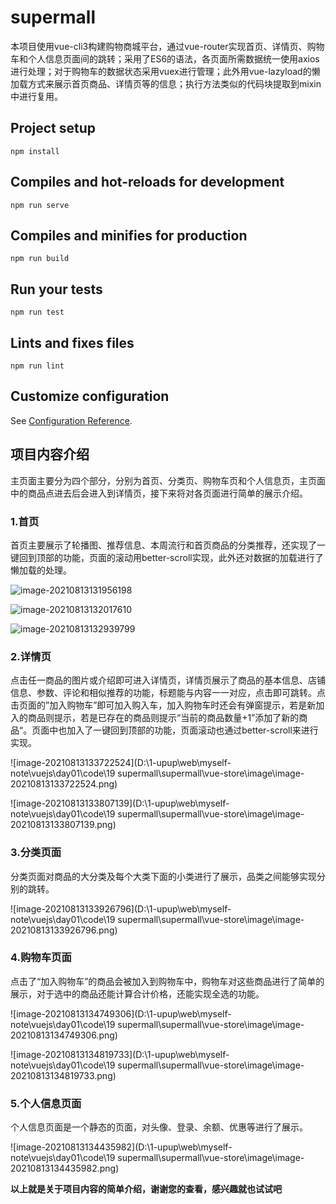 # supermall
  本项目使用vue-cli3构建购物商城平台，通过vue-router实现首页、详情页、购物车和个人信息页面间的跳转；采用了ES6的语法，各页面所需数据统一使用axios进行处理；对于购物车的数据状态采用vuex进行管理；此外用vue-lazyload的懒加载方式来展示首页商品、详情页等的信息；执行方法类似的代码块提取到mixin中进行复用。

## Project setup
```
npm install
```

## Compiles and hot-reloads for development
```
npm run serve
```

## Compiles and minifies for production
```
npm run build
```

## Run your tests
```
npm run test
```

## Lints and fixes files
```
npm run lint
```

## Customize configuration
See [Configuration Reference](https://cli.vuejs.org/config/).



## 项目内容介绍
主页面主要分为四个部分，分别为首页、分类页、购物车页和个人信息页，主页面中的商品点进去后会进入到详情页，接下来将对各页面进行简单的展示介绍。
### 1.首页

首页主要展示了轮播图、推荐信息、本周流行和首页商品的分类推荐，还实现了一键回到顶部的功能，页面的滚动用better-scroll实现，此外还对数据的加载进行了懒加载的处理。

![image-20210813131956198](https://github.com/chaliju/vue-store/blob/master/image/image-20210813131956198.png)

![image-20210813132017610](https://github.com/chaliju/vue-store/blob/master/image/image-20210813132017610.png)

![image-20210813132939799](https://github.com/chaliju/vue-store/blob/master/image/image-20210813132939799.png)

### 2.详情页

点击任一商品的图片或介绍即可进入详情页，详情页展示了商品的基本信息、店铺信息、参数、评论和相似推荐的功能，标题能与内容一一对应，点击即可跳转。点击页面的”加入购物车”即可加入购入车，加入购物车时还会有弹窗提示，若是新加入的商品则提示，若是已存在的商品则提示“当前的商品数量+1”添加了新的商品“。页面中也加入了一键回到顶部的功能，页面滚动也通过better-scroll来进行实现。

![image-20210813133722524](D:\1-upup\web\myself-note\vuejs\day01\code\19 supermall\supermall\vue-store\image\image-20210813133722524.png)

![image-20210813133807139](D:\1-upup\web\myself-note\vuejs\day01\code\19 supermall\supermall\vue-store\image\image-20210813133807139.png)

### 3.分类页面

分类页面对商品的大分类及每个大类下面的小类进行了展示，品类之间能够实现分别的跳转。

![image-20210813133926796](D:\1-upup\web\myself-note\vuejs\day01\code\19 supermall\supermall\vue-store\image\image-20210813133926796.png)

### 4.购物车页面

点击了“加入购物车”的商品会被加入到购物车中，购物车对这些商品进行了简单的展示，对于选中的商品还能计算合计价格，还能实现全选的功能。

![image-20210813134749306](D:\1-upup\web\myself-note\vuejs\day01\code\19 supermall\supermall\vue-store\image\image-20210813134749306.png)

![image-20210813134819733](D:\1-upup\web\myself-note\vuejs\day01\code\19 supermall\supermall\vue-store\image\image-20210813134819733.png)

### 5.个人信息页面

个人信息页面是一个静态的页面，对头像、登录、余额、优惠等进行了展示。

![image-20210813134435982](D:\1-upup\web\myself-note\vuejs\day01\code\19 supermall\supermall\vue-store\image\image-20210813134435982.png)



**以上就是关于项目内容的简单介绍，谢谢您的查看，感兴趣就也试试吧**

